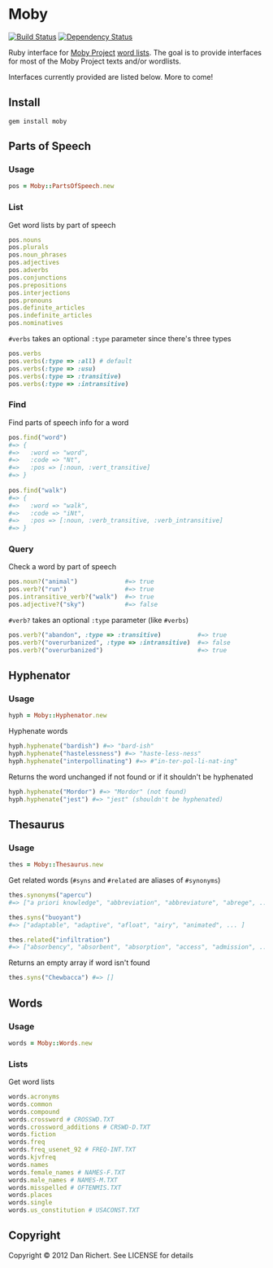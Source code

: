 Moby
====
[![Build Status](https://secure.travis-ci.org/drichert/moby.png)](http://travis-ci.org/drichert/moby)
[![Dependency Status](https://gemnasium.com/drichert/moby.png)](https://gemnasium.com/drichert/moby)


Ruby interface for [Moby Project](http://en.wikipedia.org/wiki/Moby_Project)
[word lists](http://www.gutenberg.org/catalog/world/results?title=moby+list).
The goal is to provide interfaces for most of the Moby Project texts and/or
wordlists. 

Interfaces currently provided are listed below. More to come!


## Install

    gem install moby

## Parts of Speech

### Usage

```ruby
pos = Moby::PartsOfSpeech.new
```

### List

Get word lists by part of speech 

```ruby
pos.nouns 
pos.plurals
pos.noun_phrases
pos.adjectives
pos.adverbs
pos.conjunctions
pos.prepositions
pos.interjections
pos.pronouns
pos.definite_articles
pos.indefinite_articles
pos.nominatives
```

`#verbs` takes an optional `:type` parameter since there's three types 

```ruby
pos.verbs
pos.verbs(:type => :all) # default
pos.verbs(:type => :usu)
pos.verbs(:type => :transitive)
pos.verbs(:type => :intransitive)  
```

### Find

Find parts of speech info for a word

```ruby
pos.find("word") 
#=> {
#=>   :word => "word", 
#=>   :code => "Nt", 
#=>   :pos => [:noun, :vert_transitive]
#=> }
  
pos.find("walk") 
#=> {
#=>   :word => "walk", 
#=>   :code => "iNt", 
#=>   :pos => [:noun, :verb_transitive, :verb_intransitive]
#=> }
```

### Query

Check a word by part of speech

```ruby
pos.noun?("animal")             #=> true
pos.verb?("run")                #=> true
pos.intransitive_verb?("walk")  #=> true
pos.adjective?("sky")           #=> false
```

`#verb?` takes an optional `:type` parameter (like `#verbs`)

```ruby
pos.verb?("abandon", :type => :transitive)          #=> true
pos.verb?("overurbanized", :type => :intransitive)  #=> false
pos.verb?("overurbanized")                          #=> true
```

## Hyphenator

### Usage

```ruby
hyph = Moby::Hyphenator.new
```

Hyphenate words

```ruby
hyph.hyphenate("bardish") #=> "bard-ish"
hyph.hyphenate("hastelessness") #=> "haste-less-ness"
hyph.hyphenate("interpollinating") #=> #"in-ter-pol-li-nat-ing"
```

Returns the word unchanged if not found or if it shouldn't be hyphenated

```ruby
hyph.hyphenate("Mordor") #=> "Mordor" (not found)
hyph.hyphenate("jest") #=> "jest" (shouldn't be hyphenated)
```

## Thesaurus

### Usage

```ruby
thes = Moby::Thesaurus.new
```

Get related words (`#syns` and `#related` are aliases of `#synonyms`)

```ruby
thes.synonyms("apercu") 
#=> ["a priori knowledge", "abbreviation", "abbreviature", "abrege", ... ]

thes.syns("buoyant")
#=> ["adaptable", "adaptive", "afloat", "airy", "animated", ... ]

thes.related("infiltration")
#=> ["absorbency", "absorbent", "absorption", "access", "admission", ... ]
```

Returns an empty array if word isn't found

```ruby
thes.syns("Chewbacca") #=> []
```

## Words

### Usage

```ruby
words = Moby::Words.new
```

### Lists

Get word lists

```ruby
words.acronyms
words.common
words.compound
words.crossword # CROSSWD.TXT
words.crossword_additions # CRSWD-D.TXT
words.fiction 
words.freq
words.freq_usenet_92 # FREQ-INT.TXT
words.kjvfreq
words.names
words.female_names # NAMES-F.TXT
words.male_names # NAMES-M.TXT
words.misspelled # OFTENMIS.TXT
words.places 
words.single
words.us_constitution # USACONST.TXT
```

## Copyright

Copyright &copy; 2012 Dan Richert. See LICENSE for details


